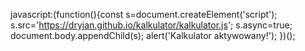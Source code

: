 javascript:(function(){const s=document.createElement('script'); s.src='https://dryjan.github.io/kalkulator/kalkulator.js'; s.async=true; document.body.appendChild(s); alert('Kalkulator aktywowany!'); })();
